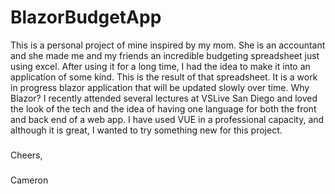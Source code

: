 # BlazorBudgetApp
This is a personal project of mine inspired by my mom.
She is an accountant and she made me and my friends an incredible budgeting spreadsheet just using excel.
After using it for a long time, I had the idea to make it into an application of some kind. 
This is the result of that spreadsheet. It is a work in progress blazor application that will be updated slowly over time.
Why Blazor? I recently attended several lectures at VSLive San Diego and loved the look of the tech and the 
idea of having one language for both the front and back end of a web app. I have used VUE in a professional capacity, and although it is great,
I wanted to try something new for this project.
###
Cheers,
###
Cameron
